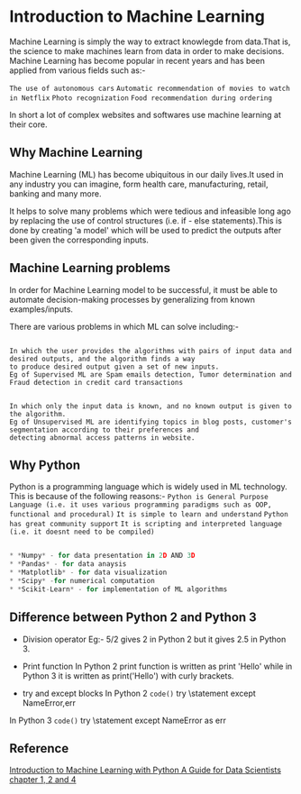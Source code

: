 # Introduction to Machine Learning

Machine Learning is simply the way to extract knowlegde from data.That is, the science to make machines learn from data 
in order to make decisions.
Machine Learning has become popular in recent years and has been applied from various fields such as:-

```The use of autonomous cars```
```Automatic recommendation of movies to watch in Netflix```
```Photo recognization```
```Food recommendation during ordering```

In short a lot of complex websites and softwares use machine learning at their core.

## Why Machine Learning

Machine Learning (ML) has become ubiquitous in our daily lives.It used in any industry you can imagine, form health care,
manufacturing, retail, banking and many more.

It helps to solve many problems which were tedious and infeasible long ago by replacing the use of control structures
(i.e. if - else statements).This is done by creating 'a model' which will be used to predict the outputs after been given
the corresponding inputs.

## Machine Learning problems

In order for Machine Learning model to be successful, it must be able to automate decision-making processes by 
generalizing from known examples/inputs.

There are various problems in which ML can solve including:-

```Supervised Machine Learning

In which the user provides the algorithms with pairs of input data and desired outputs, and the algorithm finds a way 
to produce desired output given a set of new inputs.
Eg of Supervised ML are Spam emails detection, Tumor determination and Fraud detection in credit card transactions
```

```Unsupervised Machine Learning

In which only the input data is known, and no known output is given to the algorithm.
Eg of Unsupervised ML are identifying topics in blog posts, customer's segmentation according to their preferences and
detecting abnormal access patterns in website.
```

## Why Python

Python is a programming language which is widely used in ML technology. This is because of the following reasons:-
```Python is General Purpose Language (i.e. it uses various programming paradigms such as OOP, functional and procedural)```
```It is simple to learn and understand```
```Python has great community support```
```It is scripting and interpreted language (i.e. it doesnt need to be compiled)```

```Python has got many libraries used in ML such as:-

* *Numpy* - for data presentation in 2D AND 3D
* *Pandas* - for data anaysis
* *Matplotlib* - for data visualization
* *Scipy* -for numerical computation
* *Scikit-Learn* - for implementation of ML algorithms
```

## Difference between Python 2 and Python 3

* Division operator
Eg:- 5/2 gives 2 in Python 2 but it gives 2.5 in Python 3.

* Print function
In Python 2 print function is written as print 'Hello' while in Python 3 it is written as print('Hello') with curly brackets.

* try and except blocks
In Python 2
`code()`
    try
        \\statement
    except NameError,err

In Python 3
`code()`
    try
        \\statement
    except NameError as err

## Reference

[Introduction to Machine Learning with Python A Guide for Data Scientists chapter 1, 2 and 4](https://github.com/amueller/introduction_to_ml_with_python)
